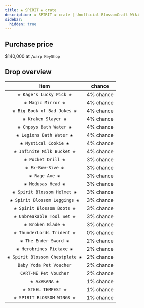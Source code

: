 ```yaml
---
title: ❀ SPIRIT ❀ crate
description: ❀ SPIRIT ❀ crate | Unofficial BlossomCraft Wiki
sidebar:
  hidden: true
---
```


## Purchase price
$140,000 at `/warp KeyShop`

## Drop overview

|          Item          |   chance  |
|:----------------------:|:---------:|
|   `❀ Kage's Lucky Pick ❀`   | 4% chance |
|  `❀ Magic Mirror ❀`  | 4% chance |
|    `❀ Big Book of Bad Jokes ❀`   | 4% chance |
|    `❀ Kraken Slayer ❀`   | 4% chance |
| `❀ Chpsys Bath Water ❀` | 4% chance |
|   `❀ Legions Bath Water ❀`  | 4% chance |
|     `❀ Mystical Cookie ❀`     | 4% chance |
|   `❀ Infinite Milk Bucket ❀`   | 4% chance |
|    `❀ Pocket Drill ❀`    | 3% chance |
|    `❀ Ex-Bow-Sive ❀`    | 3% chance |
|     `❀ Rage Axe ❀`     | 3% chance |
| `❀ Medusas Head ❀` | 3% chance |
|   `❀ Spirit Blossom Helmet ❀`   | 3% chance |
|    `❀ Spirit Blossom Leggings ❀`   | 3% chance |
|     `❀ Spirit Blossom Boots ❀`   | 3% chance |
| `❀ Unbreakable Tool Set ❀` | 3% chance |
|       `❀ Broken Blade ❀`      | 3% chance |
|    `❀ ThunderLords Trident ❀`   | 0% chance |
| `❀ The Ender Sword ❀` | 2% chance |
|  `❀ Herobrines Pickaxe ❀`  | 2% chance |
|      `❀ Spirit Blossom Chestplate ❀`   | 2% chance |
|   `Baby Yoda Pet Voucher`   | 2% chance |
|  `CART-ME Pet Voucher`  | 2% chance |
|    `❀ AZAKANA ❀`   | 1% chance |
|  `❀ STEEL TEMPEST ❀`  | 1% chance |
|    `❀ SPIRIT BLOSSOM WINGS ❀`   | 1% chance |